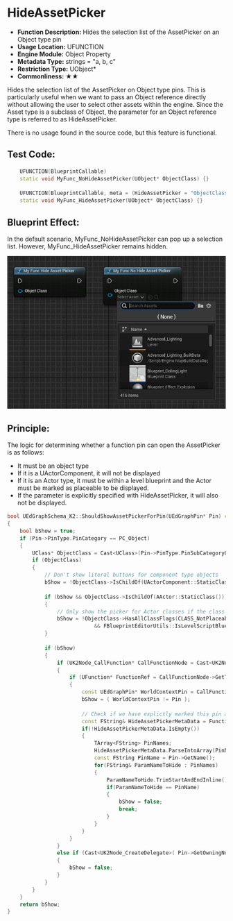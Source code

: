 # HideAssetPicker

- **Function Description:** Hides the selection list of the AssetPicker on an Object type pin
- **Usage Location:** UFUNCTION
- **Engine Module:** Object Property
- **Metadata Type:** strings = "a, b, c"
- **Restriction Type:** UObject*
- **Commonliness:** ★★

Hides the selection list of the AssetPicker on Object type pins. This is particularly useful when we want to pass an Object reference directly without allowing the user to select other assets within the engine. Since the Asset type is a subclass of Object, the parameter for an Object reference type is referred to as HideAssetPicker.

There is no usage found in the source code, but this feature is functional.

## Test Code:

```cpp
	UFUNCTION(BlueprintCallable)
	static void MyFunc_NoHideAssetPicker(UObject* ObjectClass) {}

	UFUNCTION(BlueprintCallable, meta = (HideAssetPicker = "ObjectClass"))
	static void MyFunc_HideAssetPicker(UObject* ObjectClass) {}
```

## Blueprint Effect:

In the default scenario, MyFunc_NoHideAssetPicker can pop up a selection list. However, MyFunc_HideAssetPicker remains hidden.

![Untitled](Untitled.png)

## Principle:

The logic for determining whether a function pin can open the AssetPicker is as follows:

- It must be an object type
- If it is a UActorComponent, it will not be displayed
- If it is an Actor type, it must be within a level blueprint and the Actor must be marked as placeable to be displayed.
- If the parameter is explicitly specified with HideAssetPicker, it will also not be displayed.

```cpp
bool UEdGraphSchema_K2::ShouldShowAssetPickerForPin(UEdGraphPin* Pin) const
{
	bool bShow = true;
	if (Pin->PinType.PinCategory == PC_Object)
	{
		UClass* ObjectClass = Cast<UClass>(Pin->PinType.PinSubCategoryObject.Get());
		if (ObjectClass)
		{
			// Don't show literal buttons for component type objects
			bShow = !ObjectClass->IsChildOf(UActorComponent::StaticClass());

			if (bShow && ObjectClass->IsChildOf(AActor::StaticClass()))
			{
				// Only show the picker for Actor classes if the class is placeable and we are in the level script
				bShow = !ObjectClass->HasAllClassFlags(CLASS_NotPlaceable)
							&& FBlueprintEditorUtils::IsLevelScriptBlueprint(FBlueprintEditorUtils::FindBlueprintForNode(Pin->GetOwningNode()));
			}

			if (bShow)
			{
				if (UK2Node_CallFunction* CallFunctionNode = Cast<UK2Node_CallFunction>(Pin->GetOwningNode()))
				{
					if (UFunction* FunctionRef = CallFunctionNode->GetTargetFunction())
					{
						const UEdGraphPin* WorldContextPin = CallFunctionNode->FindPin(FunctionRef->GetMetaData(FBlueprintMetadata::MD_WorldContext));
						bShow = ( WorldContextPin != Pin );

						// Check if we have explictly marked this pin as hiding the asset picker
						const FString& HideAssetPickerMetaData = FunctionRef->GetMetaData(FBlueprintMetadata::MD_HideAssetPicker);
						if(!HideAssetPickerMetaData.IsEmpty())
						{
							TArray<FString> PinNames;
							HideAssetPickerMetaData.ParseIntoArray(PinNames, TEXT(","), true);
							const FString PinName = Pin->GetName();
							for(FString& ParamNameToHide : PinNames)
							{
								ParamNameToHide.TrimStartAndEndInline();
								if(ParamNameToHide == PinName)
								{
									bShow = false;
									break;
								}
							}
						}
					}
				}
				else if (Cast<UK2Node_CreateDelegate>( Pin->GetOwningNode()))
				{
					bShow = false;
				}
			}
		}
	}
	return bShow;
}

```